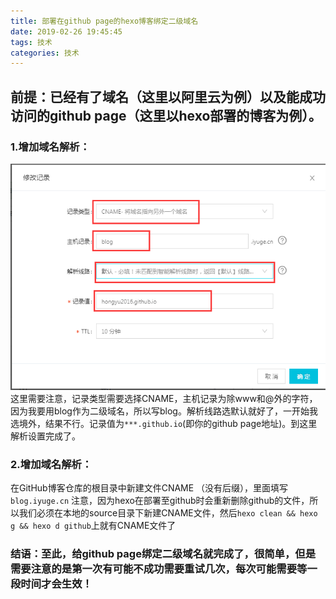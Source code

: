 ```yaml
---
title: 部署在github page的hexo博客绑定二级域名
date: 2019-02-26 19:45:45
tags: 技术
categories: 技术
---
```

## 前提：已经有了域名（这里以阿里云为例）以及能成功访问的github page（这里以hexo部署的博客为例）。
### 1.增加域名解析：

![](/images/2019-2-26.png)
这里需要注意，记录类型需要选择CNAME，主机记录为除www和@外的字符，因为我要用blog作为二级域名，所以写blog。解析线路选默认就好了，一开始我选境外，结果不行。记录值为``` ***.github.io ```(即你的github page地址)。到这里解析设置完成了。

### 2.增加域名解析：

在GitHub博客仓库的根目录中新建文件CNAME （没有后缀），里面填写 ``` blog.iyuge.cn ``` 注意，因为hexo在部署至github时会重新删除github的文件，所以我们必须在本地的source目录下新建CNAME文件，然后``` hexo clean && hexo g && hexo d github ```上就有CNAME文件了

### 结语：至此，给github page绑定二级域名就完成了，很简单，但是需要注意的是第一次有可能不成功需要重试几次，每次可能需要等一段时间才会生效！